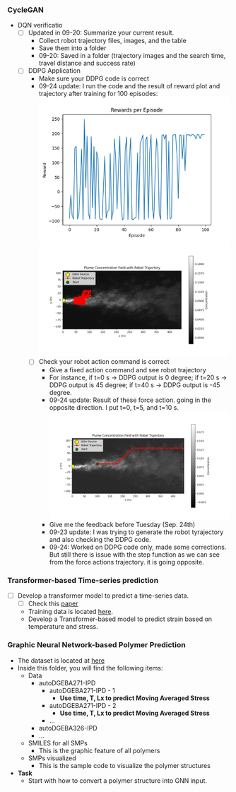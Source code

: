 ### CycleGAN
* DQN verificatio
  * [ ] Updated in 09-20: Summarize your current result. 
      * Collect robot trajectory files, images, and the table 
      * Save them into a folder
      * 09-20: Saved in a folder (trajectory images and the search time, travel distance and success rate)
  * [ ] DDPG Application
      * Make sure your DDPG code is correct
      * 09-24 update: I run the code and the result of reward plot and trajectory after training for 100 episodes:
      ![img](./../../../images/rewards_plot.png)
      ![img](./../../../images/result-2.png)
      * [ ] Check your robot action command is correct
        * Give a fixed action command and see robot trajectory
        * For instance, if t=0 s -> DDPG output is 0 degree; if t=20 s -> DDPG output is 45 degree; if t=40 s -> DDPG output is -45 degree.
        * 09-24 update: Result of these force action. going in the opposite direction. I put t=0, t=5, and t=10 s.
        ![img](./../../../images/force-action-1.png)  
        * Give me the feedback before Tuesday (Sep. 24th)
        * 09-23 update: I was trying to generate the robot tyrajectory and also checking the DDPG code.
        * 09-24: Worked on DDPG code only, made some corrections. But still there is issue with the step function as we can see from the force actions trajectory. it is going opposite.


### Transformer-based Time-series prediction
* [ ] Develop a transformer model to predict a time-series data. 
  * [ ] Check this [paper](./../../../Reference/Polymer%20paper.pdf)
  * Training data is located [here](./../../../../Khan/Polymer_Data/Transformer-based/).
  * Develop a Transformer-based model to predict strain based on temperature and stress. 


### Graphic Neural Network-based Polymer Prediction
* The dataset is located at [here](./../../../Polymer_Data/Graphic%20Neural%20Network-based/)
* Inside this folder, you will find the following items:
  * Data
    * autoDGEBA271-IPD
      * autoDGEBA271-IPD - 1
        * **Use time, T, Lx to predict Moving Averaged Stress**
      * autoDGEBA271-IPD - 2
        * **Use time, T, Lx to predict Moving Averaged Stress**
      * ...
    * autoDGEBA326-IPD
    * ...
  * SMILES for all SMPs
    * This is the graphic feature of all polymers
  * SMPs visualized
    * This is the sample code to visualize the polymer structures
* **Task**
  * Start with how to convert a polymer structure into GNN input. 


